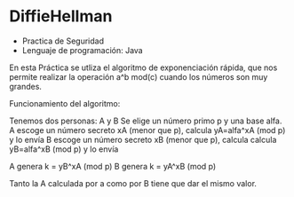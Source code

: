 # DiffieHellman

* Practica de Seguridad
* Lenguaje de programación: Java

En esta Práctica se utliza el algoritmo de exponenciación rápida, que nos permite realizar la operación a^b mod(c) cuando
los números son muy grandes.

Funcionamiento del algoritmo:

Tenemos dos personas: A y B
Se elige  un número primo p y una base alfa.
A escoge un número secreto xA (menor que p), calcula  yA=alfa^xA (mod p) y lo envía
B escoge un número secreto xB (menor que p), calcula calcula yB=alfa^xB (mod p) y lo envía

A genera k = yB^xA (mod p) 
B genera k = yA^xB (mod p) 

Tanto la A calculada por a como por B tiene que dar el mismo valor.
